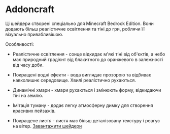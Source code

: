 # Addoncraft
Ці шейдери створені спеціально для Minecraft Bedrock Edition. Вони додають більш реалістичне освітлення та тіні до гри, роблячи її візуально привабливішою. 

Особливості:

- Реалістичне освітлення - сонце відкидає м'які тіні від об'єктів, а небо має природний градієнт від блакитного до оранжевого в залежності від часу доби.

- Покращені водні ефекти - вода виглядає прозорою та відбиває навколишнє середовище. Хвилі реалістично рухаються.

- Динамічні хмари - хмари рухаються і змінюють форму, відкидаючи тіні на землю.

- Імітація туману - додає легку атмосферну димку для створення красивих пейзажів.

- Покращене листя - листя має більш деталізовану текстуру і реагує на вітер.
[Завантажити шейдери](https://github.com/uzvarUA/Addoncraft/releases)
